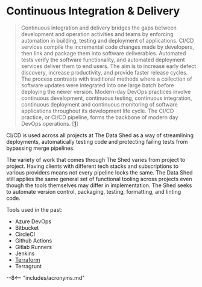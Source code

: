 # Continuous Integration & Delivery

> Continuous integration and delivery bridges the gaps between development and
> operation activities and teams by enforcing automation in building, testing
> and deployment of applications. CI/CD services compile the incremental code
> changes made by developers, then link and package them into software
> deliverables. Automated tests verify the software functionality, and automated
> deployment services deliver them to end users. The aim is to increase early
> defect discovery, increase productivity, and provide faster release cycles.
> The process contrasts with traditional methods where a collection of software
> updates were integrated into one large batch before deploying the newer
> version. Modern-day DevOps practices involve continuous development,
> continuous testing, continuous integration, continuous deployment and
> continuous monitoring of software applications throughout its development life
> cycle. The CI/CD practice, or CI/CD pipeline, forms the backbone of modern day
> DevOps operations. [[1](https://en.wikipedia.org/wiki/CI/CD)]

CI/CD is used across all projects at The Data Shed as a way of streamlining
deployments, automatically testing code and protecting failing tests from
bypassing merge pipelines.

The variety of work that comes through The Shed varies from project to project.
Having clients with different tech stacks and subscriptions to various providers
means not every pipeline looks the same. The Data Shed still applies the same
general set of functional tooling across projects even though the tools
themselves may differ in implementation. The Shed seeks to automate version
control, packaging, testing, formatting, and linting code.

Tools used in the past:

- Azure DevOps
- Bitbucket
- CircleCI
- Github Actions
- Gitlab Runners
- Jenkins
- [Terraform](../standards/terraform-standards.md)
- Terragrunt

--8<-- "includes/acronyms.md"
